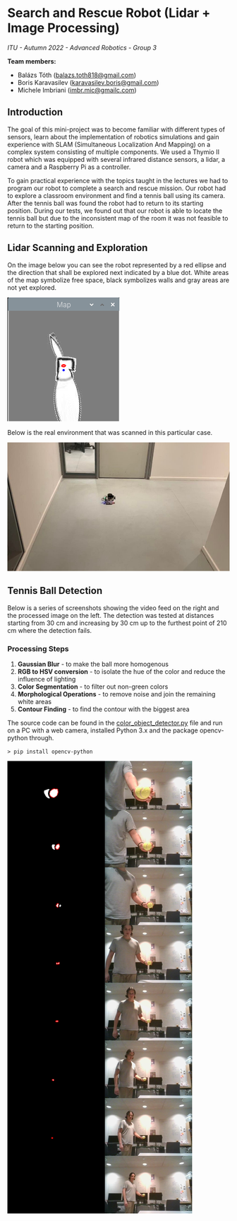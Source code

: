 # Search and Rescue Robot (Lidar + Image Processing)

_ITU - Autumn 2022 - Advanced Robotics - Group 3_

**Team members:**

- Balázs Tóth (balazs.toth818@gmail.com)
- Boris Karavasilev (karavasilev.boris@gmail.com)
- Michele Imbriani (imbr.mic@gmailc.com)

## Introduction

The goal of this mini-project was to become familiar with different types of sensors, learn about the implementation of robotics simulations and gain experience with SLAM (Simultaneous Localization And Mapping) on a complex system consisting of multiple components. We used a Thymio II robot which was equipped with several infrared distance sensors, a lidar, a camera and a Raspberry Pi as a controller.

To gain practical experience with the topics taught in the lectures we had to program our robot to complete a search and rescue mission. Our robot had to explore a classroom environment and find a tennis ball using its camera. After the tennis ball was found the robot had to return to its starting position. During our tests, we found out that our robot is able to locate the tennis ball but due to the inconsistent map of the room it was not feasible to return to the starting position.

## Lidar Scanning and Exploration

On the image below you can see the robot represented by a red ellipse and the direction that shall be explored next indicated by a blue dot. White areas of the map symbolize free space, black symbolizes walls and gray areas are not yet explored.

![map](<./experiments/experiment1%20(static%20environment%20drift)/before.png>)

Below is the real environment that was scanned in this particular case.

![environment](<./experiments/experiment1%20(static%20environment%20drift)/environment.jpg>)

## Tennis Ball Detection

Below is a series of screenshots showing the video feed on the right and the processed image on the left. The detection was tested at distances starting from 30 cm and increasing by 30 cm up to the furthest point of 210 cm where the detection fails.

### Processing Steps

1. **Gaussian Blur** - to make the ball more homogenous
2. **RGB to HSV conversion** - to isolate the hue of the color and reduce the influence of lighting
3. **Color Segmentation** - to filter out non-green colors
4. **Morphological Operations** - to remove noise and join the remaining white areas
5. **Contour Finding** - to find the contour with the biggest area

The source code can be found in the [color_object_detector.py](./robot_code/color_object_detector.py) file and run on a PC with a web camera, installed Python 3.x and the package opencv-python through.

```
> pip install opencv-python
```

![competition map solution](<./experiments/experiment6%20(ball%20detection%20good%20light)/detection-good-light.png>)
